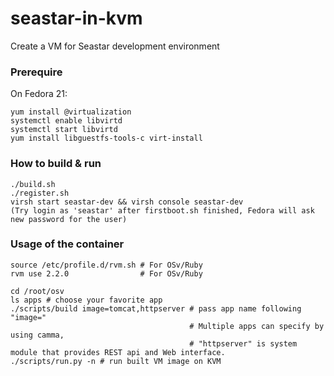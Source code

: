 # seastar-in-kvm
Create a VM for Seastar development environment

### Prerequire

On Fedora 21:
```
yum install @virtualization
systemctl enable libvirtd
systemctl start libvirtd
yum install libguestfs-tools-c virt-install
```

### How to build & run
```
./build.sh
./register.sh
virsh start seastar-dev && virsh console seastar-dev
(Try login as 'seastar' after firstboot.sh finished, Fedora will ask new password for the user)
```

### Usage of the container
```
source /etc/profile.d/rvm.sh # For OSv/Ruby
rvm use 2.2.0                # For OSv/Ruby

cd /root/osv
ls apps # choose your favorite app
./scripts/build image=tomcat,httpserver # pass app name following "image="
                                        # Multiple apps can specify by using camma,
                                        # "httpserver" is system module that provides REST api and Web interface.
./scripts/run.py -n # run built VM image on KVM
```

